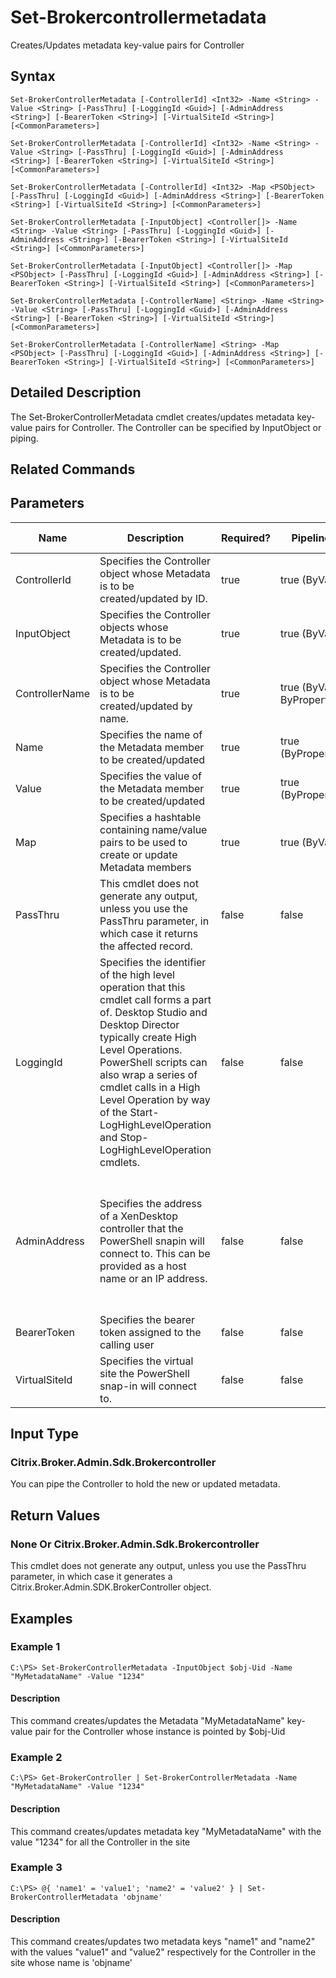 ﻿
# Set-Brokercontrollermetadata
Creates/Updates metadata key-value pairs for Controller
## Syntax
```
Set-BrokerControllerMetadata [-ControllerId] <Int32> -Name <String> -Value <String> [-PassThru] [-LoggingId <Guid>] [-AdminAddress <String>] [-BearerToken <String>] [-VirtualSiteId <String>] [<CommonParameters>]

Set-BrokerControllerMetadata [-ControllerId] <Int32> -Name <String> -Value <String> [-PassThru] [-LoggingId <Guid>] [-AdminAddress <String>] [-BearerToken <String>] [-VirtualSiteId <String>] [<CommonParameters>]

Set-BrokerControllerMetadata [-ControllerId] <Int32> -Map <PSObject> [-PassThru] [-LoggingId <Guid>] [-AdminAddress <String>] [-BearerToken <String>] [-VirtualSiteId <String>] [<CommonParameters>]

Set-BrokerControllerMetadata [-InputObject] <Controller[]> -Name <String> -Value <String> [-PassThru] [-LoggingId <Guid>] [-AdminAddress <String>] [-BearerToken <String>] [-VirtualSiteId <String>] [<CommonParameters>]

Set-BrokerControllerMetadata [-InputObject] <Controller[]> -Map <PSObject> [-PassThru] [-LoggingId <Guid>] [-AdminAddress <String>] [-BearerToken <String>] [-VirtualSiteId <String>] [<CommonParameters>]

Set-BrokerControllerMetadata [-ControllerName] <String> -Name <String> -Value <String> [-PassThru] [-LoggingId <Guid>] [-AdminAddress <String>] [-BearerToken <String>] [-VirtualSiteId <String>] [<CommonParameters>]

Set-BrokerControllerMetadata [-ControllerName] <String> -Map <PSObject> [-PassThru] [-LoggingId <Guid>] [-AdminAddress <String>] [-BearerToken <String>] [-VirtualSiteId <String>] [<CommonParameters>]
```
## Detailed Description
The Set-BrokerControllerMetadata cmdlet creates/updates metadata key-value pairs for Controller. The Controller can be specified by InputObject or piping.


## Related Commands

## Parameters
| Name   | Description | Required? | Pipeline Input | Default Value |
| --- | --- | --- | --- | --- |
| ControllerId | Specifies the Controller object whose Metadata is to be created/updated by ID. | true | true (ByValue) |  |
| InputObject | Specifies the Controller objects whose Metadata is to be created/updated. | true | true (ByValue) |  |
| ControllerName | Specifies the Controller object whose Metadata is to be created/updated by name. | true | true (ByValue, ByPropertyName) |  |
| Name | Specifies the name of the Metadata member to be created/updated | true | true (ByPropertyName) |  |
| Value | Specifies the value of the Metadata member to be created/updated | true | true (ByPropertyName) |  |
| Map | Specifies a hashtable containing name/value pairs to be used to create or update Metadata members | true | true (ByValue) |  |
| PassThru | This cmdlet does not generate any output, unless you use the PassThru parameter, in which case it returns the affected record. | false | false | False |
| LoggingId | Specifies the identifier of the high level operation that this cmdlet call forms a part of. Desktop Studio and Desktop Director typically create High Level Operations. PowerShell scripts can also wrap a series of cmdlet calls in a High Level Operation by way of the Start-LogHighLevelOperation and Stop-LogHighLevelOperation cmdlets. | false | false |  |
| AdminAddress | Specifies the address of a XenDesktop controller that the PowerShell snapin will connect to. This can be provided as a host name or an IP address. | false | false | Localhost. Once a value is provided by any cmdlet, this value will become the default. |
| BearerToken | Specifies the bearer token assigned to the calling user | false | false |  |
| VirtualSiteId | Specifies the virtual site the PowerShell snap-in will connect to. | false | false |  |

## Input Type

### Citrix.Broker.Admin.Sdk.Brokercontroller
You can pipe the Controller to hold the new or updated metadata.
## Return Values

### None Or Citrix.Broker.Admin.Sdk.Brokercontroller
This cmdlet does not generate any output, unless you use the PassThru parameter, in which case it generates a Citrix.Broker.Admin.SDK.BrokerController object.
## Examples

### Example 1
```
C:\PS> Set-BrokerControllerMetadata -InputObject $obj-Uid -Name "MyMetadataName" -Value "1234"
```
#### Description
This command creates/updates the Metadata "MyMetadataName" key-value pair for the Controller whose instance is pointed by \$obj-Uid
### Example 2
```
C:\PS> Get-BrokerController | Set-BrokerControllerMetadata -Name "MyMetadataName" -Value "1234"
```
#### Description
This command creates/updates metadata key "MyMetadataName" with the value "1234" for all the Controller in the site
### Example 3
```
C:\PS> @{ 'name1' = 'value1'; 'name2' = 'value2' } | Set-BrokerControllerMetadata 'objname'
```
#### Description
This command creates/updates two metadata keys "name1" and "name2" with the values "value1" and "value2" respectively for the Controller in the site whose name is 'objname'
